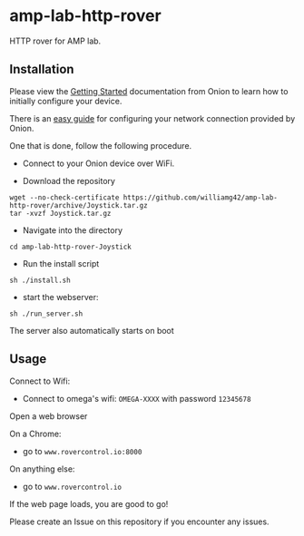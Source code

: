 # amp-lab-http-rover
HTTP rover for AMP lab.

## Installation

Please view the [Getting Started](https://docs.onion.io/omega2-docs/first-time-setup.html) documentation from Onion to learn how to initially configure your device.

There is an [easy guide](https://docs.onion.io/omega2-docs/connecting-to-wifi-networks-command-line.html) for configuring your network connection provided by Onion.

One that is done, follow the following procedure.

- Connect to your Onion device over WiFi.


- Download the repository
```
wget --no-check-certificate https://github.com/williamg42/amp-lab-http-rover/archive/Joystick.tar.gz
tar -xvzf Joystick.tar.gz
```

- Navigate into the directory
 ```
cd amp-lab-http-rover-Joystick
```

- Run the install script
```
sh ./install.sh
```

- start the webserver:
```
sh ./run_server.sh
```
The server also automatically starts on boot

## Usage

Connect to Wifi:
- Connect to omega's wifi: `OMEGA-XXXX` with password `12345678`

Open a web browser

On a Chrome:

- go to `www.rovercontrol.io:8000`


On anything else:

- go to `www.rovercontrol.io`

If the web page loads, you are good to go!

Please create an Issue on this repository if you encounter any issues.

